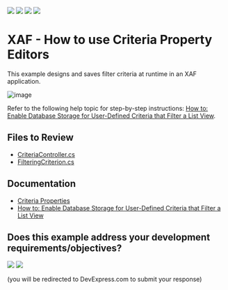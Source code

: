 <!-- default badges list -->
![](https://img.shields.io/endpoint?url=https://codecentral.devexpress.com/api/v1/VersionRange/128594238/24.2.1%2B)
[![](https://img.shields.io/badge/Open_in_DevExpress_Support_Center-FF7200?style=flat-square&logo=DevExpress&logoColor=white)](https://supportcenter.devexpress.com/ticket/details/E932)
[![](https://img.shields.io/badge/📖_How_to_use_DevExpress_Examples-e9f6fc?style=flat-square)](https://docs.devexpress.com/GeneralInformation/403183)
[![](https://img.shields.io/badge/💬_Leave_Feedback-feecdd?style=flat-square)](#does-this-example-address-your-development-requirementsobjectives)
<!-- default badges end -->

# XAF - How to use Criteria Property Editors

This example designs and saves filter criteria at runtime in an XAF application.

![image](https://github.com/DevExpress-Examples/XAF_how-to-use-criteria-property-editors-e932/assets/14300209/70622811-3dfb-417c-9d05-31113a228fe3)

Refer to the following help topic for step-by-step instructions: [How to: Enable Database Storage for User-Defined Criteria that Filter a List View](https://docs.devexpress.com/eXpressAppFramework/113143/ui-construction/view-items-and-property-editors/property-editors/use-criteria-property-editors).

## Files to Review

- [CriteriaController.cs](CS/EFCore/CriteriaPropertiesEF/CriteriaPropertiesEF.Module/Controllers/CriteriaController.cs) 
- [FilteringCriterion.cs](CS/EFCore/CriteriaPropertiesEF/CriteriaPropertiesEF.Module/BusinessObjects/FilteringCriterion.cs) 

## Documentation

- [Criteria Properties](https://docs.devexpress.com/eXpressAppFramework/113564/business-model-design-orm/data-types-supported-by-built-in-editors/criteria-properties)
- [How to: Enable Database Storage for User-Defined Criteria that Filter a List View](https://docs.devexpress.com/eXpressAppFramework/113143/ui-construction/view-items-and-property-editors/property-editors/use-criteria-property-editors)

<!-- feedback -->
## Does this example address your development requirements/objectives?

[<img src="https://www.devexpress.com/support/examples/i/yes-button.svg"/>](https://www.devexpress.com/support/examples/survey.xml?utm_source=github&utm_campaign=xaf-how-to-use-criteria-property-editors&~~~was_helpful=yes) [<img src="https://www.devexpress.com/support/examples/i/no-button.svg"/>](https://www.devexpress.com/support/examples/survey.xml?utm_source=github&utm_campaign=xaf-how-to-use-criteria-property-editors&~~~was_helpful=no)

(you will be redirected to DevExpress.com to submit your response)
<!-- feedback end -->
